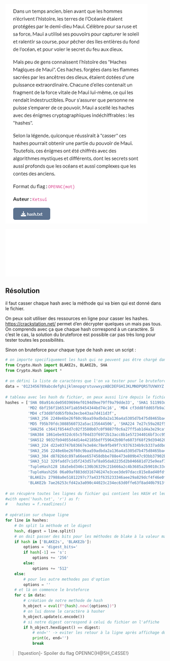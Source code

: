 
![hashes_maui](hashes_maui.png)

![hash](hash.txt)
## Résolution

il faut casser chaque hash avec la méthode qui va bien qui est donné dans le fichier.

On peux soit utiliser des ressources en ligne pour casser les hashes. https://crackstation.net/ permet d’en décrypter quelques un mais pas tous. On comprends avec ça que chaque hash correspond à un caractère. Si c’est le cas, la solution du bruteforce est possible car pas très long pour tester toutes les possibilités.

Sinon on bruteforce pour chaque type de hash avec un script : 

```python
# on importe specifiquement les hash qui ne peuvent pas être chargé dans le import *  
from Crypto.Hash import BLAKE2s, BLAKE2b, SHA  
from Crypto.Hash import *  
  
# on défini la liste de caractères que l'on va tester pour le bruteforce  
data = '0123456789abcdefghijklmnopqrstuvwxyzABCDEFGHIJKLMNOPQRSTUVWXYZ!#$%&()*+,-./:;<=>?@[\]^_`{|}~ '  

# tableau avec les hash du fichier, on peux aussi lire depuis le fichier directement si besoin
hashes = ['SHA 08a914cde05039694ef0194d9ee79ff9a79dde33', 'SHA1 511993d3c99719e38a6779073019dacd7178ddb9',  
          'MD2 6bf156f1b6534f1ab59454344bd74c16', 'MD4 cf3dd8fdd65fb9a3ecbe43aa7d411d3f',  
          'MD4 cf3dd8fdd65fb9a3ecbe43aa7d411d3f',  
          'SHA3_256 2248e6be26f60c9baa59adbda2a136a4a5305d7b475d8465ba4911b4886e39a5',  
          'MD5 f95b70fdc3088560732a5ac135644506', 'SHA224 7e27c59a202f5e2b2b3b5458300140ef7aa7edc3a97a605b788546a1',  
          'SHA256 c3641f8544d7c02f3580b07c0f9887f0c6a27ff5ab1d4a3e29caf197cfc299ae',  
          'SHA384 1861ebe932dc65c5f04d33f6972b13acc8b1e572344016bf3cc950f60bfad6fdc0e32f0318e8bba57cf756eac0a49fce',  
          'SHA512 9032fb94055d4d14e42185bdff59642b98fe6073f68f29d394620c4e698a86fb2e51351ca6997e6a164aae0b871cf789fbc6e0d863733d05903b4eb11be58d9c',  
          'SHA3_224 d22e03747b83667e3e84c78e9fb49f7c9376334b9cb337addbdf3ff9',  
          'SHA3_256 2248e6be26f60c9baa59adbda2a136a4a5305d7b475d8465ba4911b4886e39a5',  
          'SHA3_384 d87826dc897a66ee657458dbbe788e473e809b47c93bb37902b74b53999ae64a0ecdc8f76b28b608c2bf66f836d1b8d9',  
          'SHA3_512 329fadd7c1d5f243d57af8a95da82235d2b846681d725e9eaf7095800fa66197144044622c79b37b9e501966e6a35a866ebf03d0b3033e446b993d3f5b193de3',  
          'TupleHash128 18a5ebd346c130b36329c21b666a2c4b3685a2b9010c33cc7b50c8e167dbd764f4d489ca8c2036dedc0cb7385ac03ed310ede3b71c8a790e2504c63cd22f21a8',  
          'TupleHash256 06a09af883dd316746247e3cee3de97dacc815e8ad40fdfb4e74a61137a54e6d75bbcab13f751e6f01d29b4f6ecdd52ed0abe03e910644d86f2db8d6920dc4e6',  
          'BLAKE2s 27988a0e51812297c77a433f635233346aee29a829dcf4f46e0f58f402c6cfcb',  
          'BLAKE2b 7ae26253cfd42a3a090c44023c234ec63d0ffe63f8ad40b7913f3f646503b7a7cb8ac571d42a311ef71508344de72f30b57e5c100b402130060ebc947e07a59b']

# on récupère toutes les lignes du fichier qui contient les HASH et leurs méthodes  
#with open('hash.txt', 'r') as f:  
#    hashes = f.readlines()  

# opération sur chaque ligne  
for line in hashes:  
    # On split la méthode et le digest  
    hash, digest = line.split()  
    # on doit passer des bits pour les méthodes de blake à la valeur maximale sinon ça ne se correspondra pas  
    if hash in ['BLAKE2s', 'BLAKE2b']:  
        options = 'digest_bits='  
        if hash[-1] == 's':  
            options += '256'  
        else:  
            options += '512'  
    else:  
        # pour les autre methodes pas d'option  
        options = ''  
    # et là on commence le bruteforce  
    for c in data:  
        # création de notre methode de hash  
        h_object = eval(f"{hash}.new({options})")  
        # on lui donne le caractère à hasher  
        h_object.update(c.encode())  
        # si notre digest correspond à celui du fichier on l'affiche  
        if h_object.hexdigest() == digest:  
            # end='' -> eviter les retour à la ligne après affichage du résultat  
            print(c, end='')  
            break
```


>[!question]- Spoiler du flag
> OPENNC{H@5H_C4SSE!}

